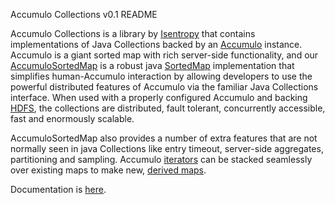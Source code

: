 
Accumulo Collections v0.1 README

Accumulo Collections is a library by [Isentropy](http://isentropy.com) that contains implementations of Java Collections backed by an [Accumulo](https://accumulo.apache.org) instance. Accumulo is a giant sorted map with rich server-side functionality, and our [AccumuloSortedMap](https://github.com/isentropy/accumulo-collections/blob/master/src/main/java/com/isentropy/accumulo/collections/AccumuloSortedMap.java) is a robust java [SortedMap](https://docs.oracle.com/javase/7/docs/api/java/util/SortedMap.html) implementation that simplifies human-Accumulo interaction by allowing developers to use the powerful distributed features of Accumulo via the familiar Java Collections interface. When used with a properly configured Accumulo and backing [HDFS](https://hadoop.apache.org/docs/stable/hadoop-project-dist/hadoop-hdfs/HdfsUserGuide.html), the collections are distributed, fault tolerant, concurrently accessible, fast and enormously scalable. 

AccumuloSortedMap also provides a number of extra features that are not normally seen in java Collections like entry timeout, server-side aggregates, partitioning and sampling. Accumulo [iterators](https://accumulo.apache.org/1.7/accumulo_user_manual.html#_iterators) can be stacked seamlessly over existing maps to make new, [derived maps](https://github.com/isentropy/accumulo-collections/wiki#derived-maps). 

Documentation is [here](https://github.com/isentropy/accumulo-collections/wiki).
